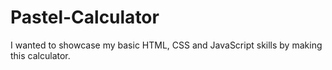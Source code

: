 # Pastel-Calculator
I wanted to showcase my basic HTML, CSS and JavaScript skills by making this calculator.
